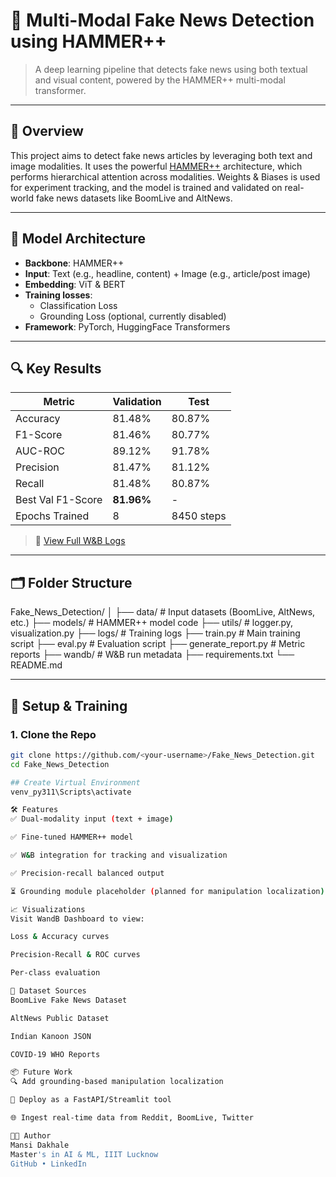 # 📰 Multi-Modal Fake News Detection using HAMMER++

> A deep learning pipeline that detects fake news using both textual and visual content, powered by the HAMMER++ multi-modal transformer.

---

## 📌 Overview

This project aims to detect fake news articles by leveraging both text and image modalities. It uses the powerful [HAMMER++](https://arxiv.org/abs/2310.03203) architecture, which performs hierarchical attention across modalities. Weights & Biases is used for experiment tracking, and the model is trained and validated on real-world fake news datasets like BoomLive and AltNews.

---

## 🧠 Model Architecture

- **Backbone**: HAMMER++
- **Input**: Text (e.g., headline, content) + Image (e.g., article/post image)
- **Embedding**: ViT & BERT
- **Training losses**:
  - Classification Loss
  - Grounding Loss (optional, currently disabled)
- **Framework**: PyTorch, HuggingFace Transformers

---

## 🔍 Key Results

| Metric              | Validation | Test     |
|---------------------|------------|----------|
| Accuracy            | 81.48%     | 80.87%   |
| F1-Score            | 81.46%     | 80.77%   |
| AUC-ROC             | 89.12%     | 91.78%   |
| Precision           | 81.47%     | 81.12%   |
| Recall              | 81.48%     | 80.87%   |
| Best Val F1-Score   | **81.96%** | -        |
| Epochs Trained      | 8          | 8450 steps |

> 🔗 [View Full W&B Logs](https://wandb.ai/mansidakhalee-indian-institute-of-information-technology/hammer-plus-plus-fake-news/runs/6rqu13wo)

---

## 🗂️ Folder Structure

Fake_News_Detection/
│
├── data/ # Input datasets (BoomLive, AltNews, etc.)
├── models/ # HAMMER++ model code
├── utils/ # logger.py, visualization.py
├── logs/ # Training logs
├── train.py # Main training script
├── eval.py # Evaluation script
├── generate_report.py # Metric reports
├── wandb/ # W&B run metadata
├── requirements.txt
└── README.md


---

## 🚀 Setup & Training

### 1. Clone the Repo

```bash
git clone https://github.com/<your-username>/Fake_News_Detection.git
cd Fake_News_Detection

## Create Virtual Environment
venv_py311\Scripts\activate 

🛠 Features
✅ Dual-modality input (text + image)

✅ Fine-tuned HAMMER++ model

✅ W&B integration for tracking and visualization

✅ Precision-recall balanced output

⏳ Grounding module placeholder (planned for manipulation localization)

📈 Visualizations
Visit WandB Dashboard to view:

Loss & Accuracy curves

Precision-Recall & ROC curves

Per-class evaluation

🧪 Dataset Sources
BoomLive Fake News Dataset

AltNews Public Dataset

Indian Kanoon JSON

COVID-19 WHO Reports 

📦 Future Work
🔍 Add grounding-based manipulation localization

📱 Deploy as a FastAPI/Streamlit tool

🌐 Ingest real-time data from Reddit, BoomLive, Twitter

👩‍💻 Author
Mansi Dakhale 
Master's in AI & ML, IIIT Lucknow
GitHub • LinkedIn